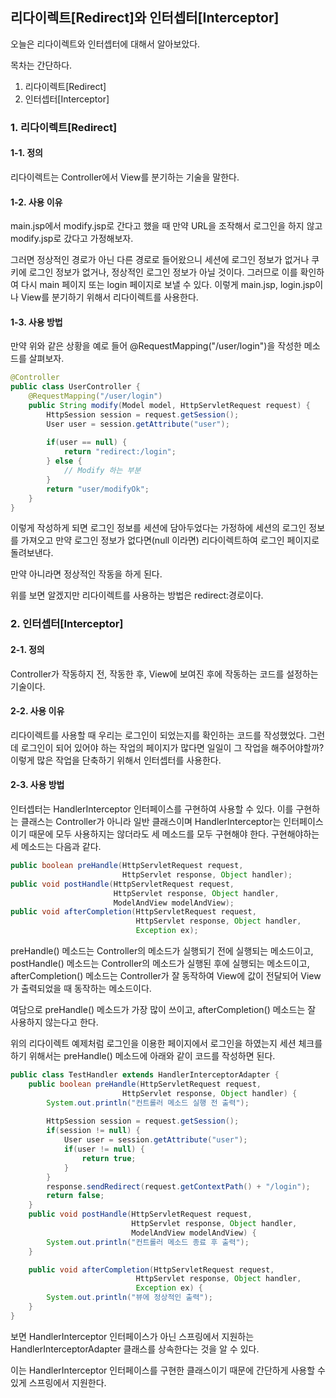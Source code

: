 ## 리다이렉트[Redirect]와 인터셉터[Interceptor]

오늘은 리다이렉트와 인터셉터에 대해서 알아보았다.

목차는 간단하다.

1. 리다이렉트[Redirect]
2. 인터셉터[Interceptor]



### 1. 리다이렉트[Redirect]

#### 1-1. 정의

리다이렉트는 Controller에서 View를 분기하는 기술을 말한다.

#### 1-2. 사용 이유

main.jsp에서 modify.jsp로 간다고 했을 때 만약 URL을 조작해서 로그인을 하지 않고
modify.jsp로 갔다고 가정해보자.

그러면 정상적인 경로가 아닌 다른 경로로 들어왔으니
세션에 로그인 정보가 없거나 쿠키에 로그인 정보가 없거나,
정상적인 로그인 정보가 아닐 것이다.
그러므로 이를 확인하여 다시 main 페이지 또는 login 페이지로 보낼 수 있다.
이렇게 main.jsp, login.jsp이나 View를 분기하기 위해서 리다이렉트를 사용한다.

#### 1-3. 사용 방법

만약 위와 같은 상황을 예로 들어 @RequestMapping("/user/login")을 작성한 메소드를 살펴보자.

```java
@Controller
public class UserController {
    @RequestMapping("/user/login")
    public String modify(Model model, HttpServletRequest request) {
        HttpSession session = request.getSession();
        User user = session.getAttribute("user");
        
        if(user == null) {
            return "redirect:/login";
        } else {
            // Modify 하는 부분
        }
        return "user/modifyOk";
    }
}
```

이렇게 작성하게 되면 로그인 정보를 세션에 담아두었다는 가정하에
세션의 로그인 정보를 가져오고 만약 로그인 정보가 없다면(null 이라면) 리다이렉트하여
로그인 페이지로 돌려보낸다.

만약 아니라면 정상적인 작동을 하게 된다.

위를 보면 알겠지만 리다이렉트를 사용하는 방법은 redirect:경로이다.

### 2. 인터셉터[Interceptor]

#### 2-1. 정의

Controller가 작동하지 전, 작동한 후, View에 보여진 후에 작동하는 코드를 설정하는 기술이다.

#### 2-2. 사용 이유

리다이렉트를 사용할 때 우리는 로그인이 되었는지를 확인하는 코드를 작성했었다.
그런데 로그인이 되어 있어야 하는 작업의 페이지가 많다면 일일이 그 작업을 해주어야할까?
이렇게 많은 작업을 단축하기 위해서 인터셉터를 사용한다.

#### 2-3. 사용 방법

인터셉터는 HandlerInterceptor 인터페이스를 구현하여 사용할 수 있다.
이를 구현하는 클래스는 Controller가 아니라 일반 클래스이며
HandlerInterceptor는 인터페이스이기 때문에 모두 사용하지는 않더라도
세 메소드를 모두 구현해야 한다.
구현해야하는 세 메소드는 다음과 같다.

```java
public boolean preHandle(HttpServletRequest request,
                         HttpServlet response, Object handler);
public void postHandle(HttpServletRequest request,
                       HttpServlet response, Object handler,
                       ModelAndView modelAndView);
public void afterCompletion(HttpServletRequest request,
                      		HttpServlet response, Object handler,
                            Exception ex);
```

preHandle() 메소드는 Controller의 메소드가 실행되기 전에 실행되는 메소드이고,
postHandle() 메소드는 Controller의 메소드가 실행된 후에 실행되는 메소드이고,
afterCompletion() 메소드는 Controller가 잘 동작하여 View에 값이 전달되어 View가 출력되었을 때
동작하는 메소드이다.

여담으로 preHandle() 메소드가 가장 많이 쓰이고, afterCompletion() 메소드는 잘 사용하지 않는다고 한다.

위의 리다이렉트 예제처럼 로그인을 이용한 페이지에서
로그인을 하였는지 세션 체크를 하기 위해서는 preHandle() 메소드에
아래와 같이 코드를 작성하면 된다.

```java
public class TestHandler extends HandlerInterceptorAdapter {
    public boolean preHandle(HttpServletRequest request,
                         HttpServlet response, Object handler) {
        System.out.println("컨트롤러 메소드 실행 전 출력");
        
        HttpSession session = request.getSession();
        if(session != null) {
            User user = session.getAttribute("user");
            if(user != null) {
                return true;
            }
        }
        response.sendRedirect(request.getContextPath() + "/login");
        return false;
    }
    public void postHandle(HttpServletRequest request,
                           HttpServlet response, Object handler,
                           ModelAndView modelAndView) {
		System.out.println("컨트롤러 메소드 종료 후 출력");
    }

	public void afterCompletion(HttpServletRequest request,
                      		HttpServlet response, Object handler,
                            Exception ex) {
        System.out.println("뷰에 정상적인 출력");
    }
}
```

보면 HandlerInterceptor 인터페이스가 아닌 스프링에서 지원하는 HandlerInterceptorAdapter 클래스를
상속한다는 것을 알 수 있다.

이는 HandlerInterceptor 인터페이스를 구현한 클래스이기 때문에 간단하게 사용할 수 있게
스프링에서 지원한다.
